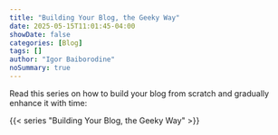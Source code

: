 ```yaml
---
title: "Building Your Blog, the Geeky Way"
date: 2025-05-15T11:01:45-04:00
showDate: false
categories: [Blog]
tags: []
author: "Igor Baiborodine"
noSummary: true
---
```


Read this series on how to build your blog from scratch and gradually enhance it with time:

{{< series "Building Your Blog, the Geeky Way" >}}
